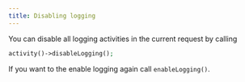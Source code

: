 ```yaml
---
title: Disabling logging
---
```


You can disable all logging activities in the current request by calling

```php
activity()->disableLogging();
```

If you want to the enable logging again call `enableLogging()`.
